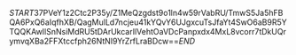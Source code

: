 $START$37PVeY1z2Ctc2P35y/Z1MeQzgdst9o1ln4w59rVabRU/TmwS5Ja5hFBQA6PxQ6aIqfhXB/QagMulLd7ncjeu41kYQvY6UJgxcuTsJfaYt4SwO6aB9R5YTQQKAwIlSnNsiMdRU5tDArUkcarIlVehtOaVDcPanpxdx4MxL8vcorr7tDkUQrymvqXBa2FFXtccfph26NtNI9YrZrfLraBDcw==$END$